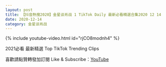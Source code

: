 ```yaml
---
layout: post
title: 【抖音熱搜2020】金星谈肖战 1 TikTok Daily 最新必看精選合集2020 12 14
date: 2020-12-14
category: 金星谈肖战
---
```


{% include youtube-video.html id="rjCO8modnh4" %}

2021必看 最新精選 Top TikTok Trending Clips

喜歡請點贊轉發加訂閱 Like & Subscribe：[YouTube](https://www.youtube.com/channel/UCAoR7VcanIPd04uEq_GIylA/videos)

